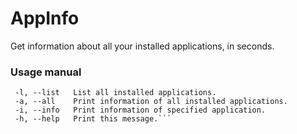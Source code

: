# AppInfo
Get information about all your installed applications, in seconds.

### Usage manual
```Usage: python AppInfo.py -h
 -l, --list   List all installed applications.
 -a, --all    Print information of all installed applications.
 -i, --info   Print information of specified application.
 -h, --help   Print this message.```
